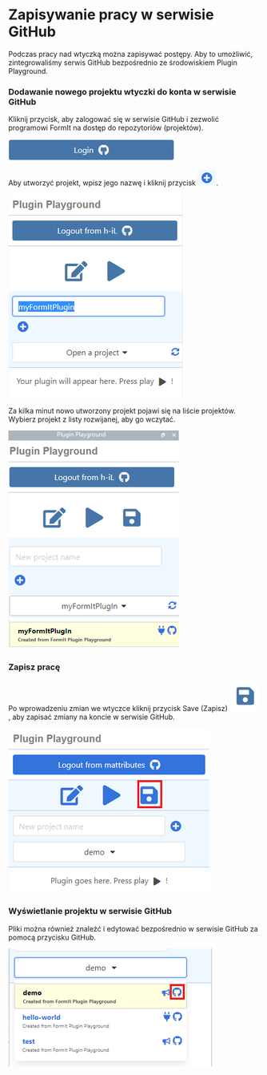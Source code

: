 # Zapisywanie pracy w serwisie GitHub

Podczas pracy nad wtyczką można zapisywać postępy. Aby to umożliwić, zintegrowaliśmy serwis GitHub bezpośrednio ze środowiskiem Plugin Playground.

### Dodawanie nowego projektu wtyczki do konta w serwisie GitHub

Kliknij przycisk, aby zalogować się w serwisie GitHub i zezwolić programowi FormIt na dostęp do repozytoriów (projektów).

![](<../../../.gitbook/assets/image (51).png>)

Aby utworzyć projekt, wpisz jego nazwę i kliknij przycisk ![](<../../../.gitbook/assets/image (58).png>).

![](<../../../.gitbook/assets/image (45).png>)

Za kilka minut nowo utworzony projekt pojawi się na liście projektów. Wybierz projekt z listy rozwijanej, aby go wczytać.

![](<../../../.gitbook/assets/image (73).png>)

### Zapisz pracę

Po wprowadzeniu zmian we wtyczce kliknij przycisk Save (Zapisz) ![](<../../../.gitbook/assets/image (40).png>), aby zapisać zmiany na koncie w serwisie GitHub.

![](<../../../.gitbook/assets/save a plugin.png>)

### Wyświetlanie projektu w serwisie GitHub

Pliki można również znaleźć i edytować bezpośrednio w serwisie GitHub za pomocą przycisku GitHub.

![](<../../../.gitbook/assets/view in github.png>)

###
